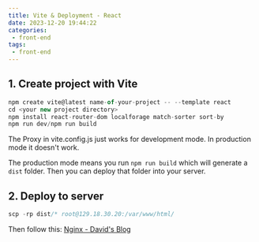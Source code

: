 ```yaml
---
title: Vite & Deployment - React
date: 2023-12-20 19:44:22
categories:
 - front-end
tags:
 - front-end
---
```


## 1. Create project with Vite

```js
npm create vite@latest name-of-your-project -- --template react
cd <your new project directory>
npm install react-router-dom localforage match-sorter sort-by
npm run dev/npm run build
```

The Proxy in vite.config.js just works for development mode. In production mode it doesn't work.

The production mode means you run `npm run build` which will generate a `dist` folder. Then you can deploy that folder into your server. 


## 2. Deploy to server

```js
scp -rp dist/* root@129.18.30.20:/var/www/html/
```

Then follow this: [Nginx - David's Blog](https://davidzhu.xyz/post/build-website/007-nginx/)

